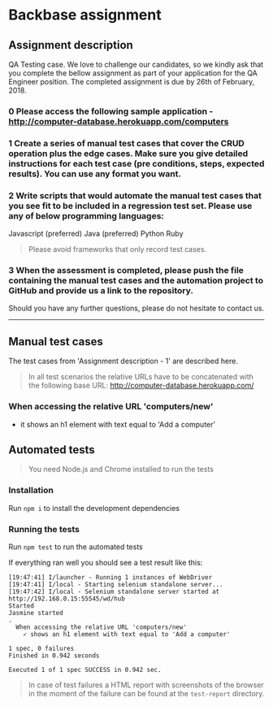 # Backbase assignment

## Assignment description
QA Testing case.
We love to challenge our candidates, so we kindly ask that you complete the bellow assignment as part of your application for the QA Engineer position. The completed assignment is due by 26th of February, 2018.

### 0 Please access the following sample application - http://computer-database.herokuapp.com/computers

### 1 Create a series of manual test cases that cover the CRUD operation plus the edge cases. Make sure you give detailed instructions for each test case (pre conditions, steps, expected results). You can use any format you want.

### 2 Write scripts that would automate the manual test cases that you see fit to be included in a regression test set. Please use any of below programming languages:
Javascript (preferred)
Java (preferred)
Python Ruby

> Please avoid frameworks that only record test cases.

### 3 When the assessment is completed, please push the file containing the manual test cases and the automation project to GitHub and provide us a link to the repository.
Should you have any further questions, please do not hesitate to contact us.
___

## Manual test cases

The test cases from 'Assignment description - 1' are described here.

> In all test scenarios the relative URLs have to be concatenated with the following base URL: http://computer-database.herokuapp.com/

### When accessing the relative URL 'computers/new'
- it shows an h1 element with text equal to 'Add a computer'

## Automated tests

> You need Node.js and Chrome installed to run the tests

### Installation

Run `npm i` to install the development dependencies

### Running the tests

Run `npm test` to run the automated tests

If everything ran well you should see a test result like this:
```
[19:47:41] I/launcher - Running 1 instances of WebDriver
[19:47:41] I/local - Starting selenium standalone server...
[19:47:42] I/local - Selenium standalone server started at http://192.168.0.15:55545/wd/hub
Started
Jasmine started
.
  When accessing the relative URL 'computers/new'
    ✓ shows an h1 element with text equal to 'Add a computer'

1 spec, 0 failures
Finished in 0.942 seconds

Executed 1 of 1 spec SUCCESS in 0.942 sec.
```

>In case of test failures a HTML report with screenshots of the browser in the moment of the failure can be found at the `test-report` directory.
